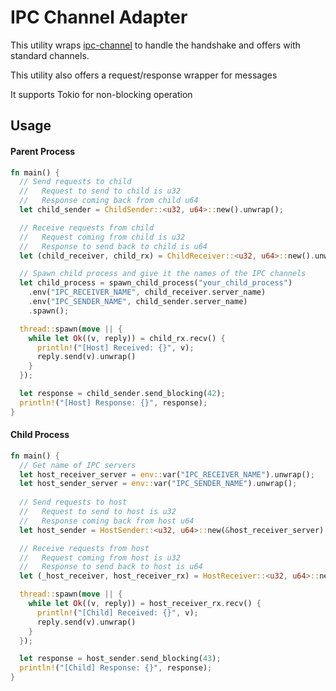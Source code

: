 # IPC Channel Adapter

This utility wraps [ipc-channel](https://github.com/servo/ipc-channel) to handle the handshake and offers with standard channels.

This utility also offers a request/response wrapper for messages

It supports Tokio for non-blocking operation

## Usage

#### Parent Process

```rust
fn main() {
  // Send requests to child
  //   Request to send to child is u32 
  //   Response coming back from child u64 
  let child_sender = ChildSender::<u32, u64>::new().unwrap();

  // Receive requests from child
  //   Request coming from child is u32 
  //   Response to send back to child is u64 
  let (child_receiver, child_rx) = ChildReceiver::<u32, u64>::new().unwrap();

  // Spawn child process and give it the names of the IPC channels
  let child_process = spawn_child_process("your_child_process")
    .env("IPC_RECEIVER_NAME", child_receiver.server_name)
    .env("IPC_SENDER_NAME", child_sender.server_name)
    .spawn();

  thread::spawn(move || {
    while let Ok((v, reply)) = child_rx.recv() {
      println!("[Host] Received: {}", v);
      reply.send(v).unwrap()
    }
  });

  let response = child_sender.send_blocking(42);
  println!("[Host] Response: {}", response);
}
```

#### Child Process

```rust
fn main() {
  // Get name of IPC servers
  let host_receiver_server = env::var("IPC_RECEIVER_NAME").unwrap();
  let host_sender_server = env::var("IPC_SENDER_NAME").unwrap();
  
  // Send requests to host
  //   Request to send to host is u32 
  //   Response coming back from host u64 
  let host_sender = HostSender::<u32, u64>::new(&host_receiver_server).unwrap();

  // Receive requests from host
  //   Request coming from host is u32 
  //   Response to send back to host is u64 
  let (_host_receiver, host_receiver_rx) = HostReceiver::<u32, u64>::new(&host_sender_server).unwrap();

  thread::spawn(move || {
    while let Ok((v, reply)) = host_receiver_rx.recv() {
      println!("[Child] Received: {}", v);
      reply.send(v).unwrap()
    }
  });

  let response = host_sender.send_blocking(43);
  println!("[Child] Response: {}", response);
}
```
